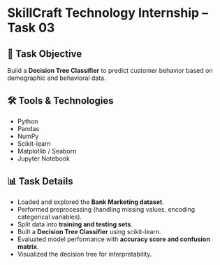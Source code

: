 # SkillCraft Technology Internship – Task 03

## 📌 Task Objective
Build a **Decision Tree Classifier** to predict customer behavior based on demographic and behavioral data.  

## 🛠️ Tools & Technologies
- Python
- Pandas
- NumPy
- Scikit-learn
- Matplotlib / Seaborn
- Jupyter Notebook

## 📊 Task Details
- Loaded and explored the **Bank Marketing dataset**.  
- Performed preprocessing (handling missing values, encoding categorical variables).  
- Split data into **training and testing sets**.  
- Built a **Decision Tree Classifier** using scikit-learn.  
- Evaluated model performance with **accuracy score and confusion matrix**.  
- Visualized the decision tree for interpretability.  

